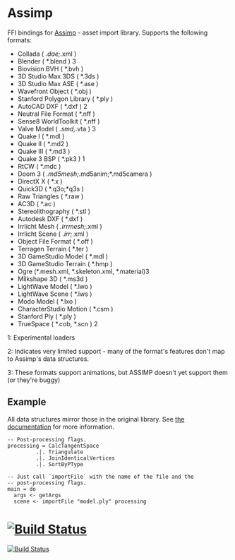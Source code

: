 Assimp
======

FFI bindings for [Assimp](http://assimp.sourceforge.net) - asset import
library. Supports the following formats:

- Collada ( *.dae;*.xml )
- Blender ( *.blend ) 3
- Biovision BVH ( *.bvh )
- 3D Studio Max 3DS ( *.3ds )
- 3D Studio Max ASE ( *.ase )
- Wavefront Object ( *.obj )
- Stanford Polygon Library ( *.ply )
- AutoCAD DXF ( *.dxf ) 2
- Neutral File Format ( *.nff )
- Sense8 WorldToolkit ( *.nff )
- Valve Model ( *.smd,*.vta ) 3
- Quake I ( *.mdl )
- Quake II ( *.md2 )
- Quake III ( *.md3 )
- Quake 3 BSP ( *.pk3 ) 1
- RtCW ( *.mdc )
- Doom 3 ( *.md5mesh;*.md5anim;*.md5camera )
- DirectX X ( *.x )
- Quick3D ( *.q3o;*q3s )
- Raw Triangles ( *.raw )
- AC3D ( *.ac )
- Stereolithography ( *.stl )
- Autodesk DXF ( *.dxf )
- Irrlicht Mesh ( *.irrmesh;*.xml )
- Irrlicht Scene ( *.irr;*.xml )
- Object File Format ( *.off )
- Terragen Terrain ( *.ter )
- 3D GameStudio Model ( *.mdl )
- 3D GameStudio Terrain ( *.hmp )
- Ogre (*.mesh.xml, *.skeleton.xml, *.material)3
- Milkshape 3D ( *.ms3d )
- LightWave Model ( *.lwo )
- LightWave Scene ( *.lws )
- Modo Model ( *.lxo )
- CharacterStudio Motion ( *.csm )
- Stanford Ply ( *.ply )
- TrueSpace ( *.cob, *.scn ) 2

1: Experimental loaders

2: Indicates very limited support - many of the format's features don't map to
Assimp's data structures.

3: These formats support animations, but ASSIMP doesn't yet support them (or
they're buggy)

Example
-------

All data structures mirror those in the original library. See [the
documentation](http://assimp.sourceforge.net/lib_html/index.html) for
more information.

    -- Post-processing flags.
    processing = CalcTangentSpace
             .|. Triangulate
             .|. JoinIdenticalVertices
             .|. SortByPType

    -- Just call `importFile` with the name of the file and the
    -- post-processing flags.
    main = do
      args <- getArgs
      scene <- importFile "model.ply" processing
      
[![Build Status](https://travis-ci.org/haraldsteinlechner/assimp.svg?branch=travis-assimp3)](https://travis-ci.org/haraldsteinlechner/assimp)
=======

[![Build Status](https://travis-ci.org/haraldsteinlechner/assimp.svg)](https://travis-ci.org/haraldsteinlechner/assimp)
